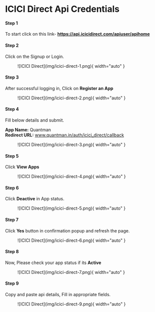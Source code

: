 # ICICI Direct Api Credentials



#### Step 1

To start click on this link- <b><a href="https://api.icicidirect.com/apiuser/apihome">https://api.icicidirect.com/apiuser/apihome</a></b>

#### Step 2

Click on the Signup or Login.

<figure markdown>![ICICI Direct](img/icici-direct-1.png){ width="auto" }</figure>

#### Step 3

After successful logging in, Click on <b>Register an App</b>

<figure markdown>![ICICI Direct](img/icici-direct-2.png){ width="auto" }</figure>

#### Step 4

Fill below details and submit.

<b>App Name:</b> Quantman<br />
<b>Redirect URL:</b> www.quantman.in/auth/icici_direct/callback<br />

<figure markdown>![ICICI Direct](img/icici-direct-3.png){ width="auto" }</figure>

#### Step 5

Click <b>View Apps</b>

<figure markdown>![ICICI Direct](img/icici-direct-4.png){ width="auto" }</figure>

#### Step 6

Click <b>Deactive</b> in App status.

<figure markdown>![ICICI Direct](img/icici-direct-5.png){ width="auto" }</figure>

#### Step 7

Click <b>Yes</b> button in confirmation popup and refresh the page.

<figure markdown>![ICICI Direct](img/icici-direct-6.png){ width="auto" }</figure>

#### Step 8

Now, Please check your app status if its  <b>Active</b>

<figure markdown>![ICICI Direct](img/icici-direct-7.png){ width="auto" }</figure>

#### Step 9

Copy and paste api details, Fill in appropriate fields.

<figure markdown>![ICICI Direct](img/icici-direct-9.png){ width="auto" }</figure>